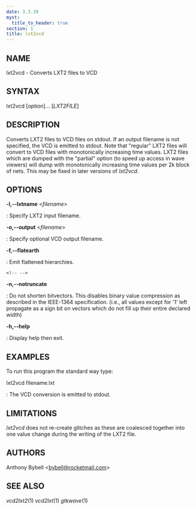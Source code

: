 ```yaml
---
date: 3.3.39
myst:
  title_to_header: true
section: 1
title: lxt2vcd
---
```


## NAME

lxt2vcd - Converts LXT2 files to VCD

## SYNTAX

lxt2vcd \[*option*\]\... \[*LXT2FILE*\]

## DESCRIPTION

Converts LXT2 files to VCD files on stdout. If an output filename is not
specified, the VCD is emitted to stdout. Note that \"regular\" LXT2
files will convert to VCD files with monotonically increasing time
values. LXT2 files which are dumped with the \"partial\" option (to
speed up access in wave viewers) will dump with monotonically increasing
time values per 2k block of nets. This may be fixed in later versions of
*lxt2vcd*.

## OPTIONS

**-l,\--lxtname** \<*filename*\>

:   Specify LXT2 input filename.

**-o,\--output** \<*filename*\>

:   Specify optional VCD output filename.

**-f,\--flatearth**

:   Emit flattened hierarchies.

```{=html}
<!-- -->
```

**-n,\--notruncate**

:   Do not shorten bitvectors. This disables binary value compression as
    described in the IEEE-1364 specification. (i.e., all values except
    for \'1\' left propagate as a sign bit on vectors which do not fill
    up their entire declared width)

**-h,\--help**

:   Display help then exit.

## EXAMPLES

To run this program the standard way type:

lxt2vcd filename.lxt

:   The VCD conversion is emitted to stdout.

## LIMITATIONS

*lxt2vcd* does not re-create glitches as these are coalesced together
into one value change during the writing of the LXT2 file.

## AUTHORS

Anthony Bybell \<bybell@rocketmail.com\>

## SEE ALSO

*vcd2lxt2*(1) *vcd2lxt*(1) *gtkwave*(1)
